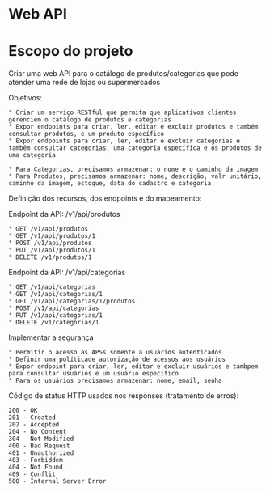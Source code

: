 # Web API 

# Escopo do projeto
Criar uma web API para o catálogo de produtos/categorias que pode atender uma rede de lojas ou supermercados

Objetivos:
```
° Criar um serviço RESTful que permita que aplicativos clientes gerenciem o catálogo de produtos e categorias 
° Expor endpoints para criar, ler, editar e excluir produtos e também consultar produtos, e um produto específico
° Expor endpoints para criar, ler, editar e excluir categorias e também consultar categorias, uma categoria específica e os produtos de uma categoria

° Para Categorias, precisamos armazenar: o nome e o caminho da imagem
° Para Produtos, precisamos armazenar: nome, descrição, valr unitário, caminho da imagem, estoque, data do cadastro e categoria
```
Definição dos recursos, dos endpoints e do mapeamento:

Endpoint da API: /v1/api/produtos
```
° GET /v1/api/produtos
° GET /v1/api/produtos/1
° POST /v1/api/produtos
° PUT /v1/api/produtos/1
° DELETE /v1/produtps/1
```

Endpoint da API: /v1/api/categorias
```
° GET /v1/api/categorias
° GET /v1/api/categorias/1
° GET /v1/api/categorias/1/produtos
° POST /v1/api/categorias
° PUT /v1/api/categorias/1
° DELETE /v1/categorias/1
```

Implementar a segurança
```
° Permitir o acesso às APSs somente a usuários autenticados
° Definir uma políticade autorização de acessos aos usuários
° Expor endpoint para criar, ler, editar e excluir usuários e tambpem para consultar usuários e um usuário específico
° Para os usuários precisamos armazenar: nome, email, senha
```
Código de status HTTP usados nos responses (tratamento de erros):
```
200 - OK
201 - Created
202 - Accepted
204 - No Content
304 - Not Modified
400 - Bad Request
401 - Unauthorized
403 - Forbiddem
404 - Not Found
409 - Conflit
500 - Internal Server Error
```


